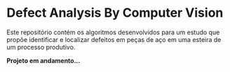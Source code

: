 # Defect Analysis By Computer Vision

Este repositório contém os algoritmos desenvolvidos para um estudo que propõe identificar e localizar defeitos em peças de aço em uma esteira de um processo produtivo.

**Projeto em andamento...**